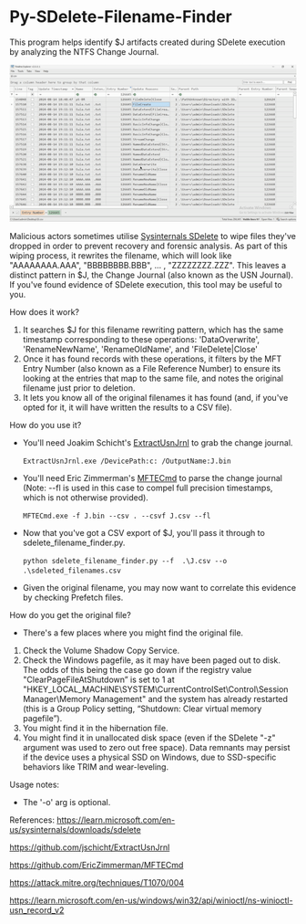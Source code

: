 # Py-SDelete-Filename-Finder
This program helps identify $J artifacts created during SDelete execution by analyzing the NTFS Change Journal.

![Demo](https://github.com/ksyeung/Py-SDelete-Filename-Finder/blob/main/Recording.gif?raw=true)

Malicious actors sometimes utilise [Sysinternals SDelete](https://learn.microsoft.com/en-us/sysinternals/downloads/sdelete) to wipe files they've dropped in order to prevent recovery and forensic analysis. As part of this wiping process, it rewrites the filename, which will look like "AAAAAAAA.AAA", "BBBBBBBB.BBB", ... , "ZZZZZZZZ.ZZZ". This leaves a distinct pattern in $J, the Change Journal (also known as the USN Journal). If you've found evidence of SDelete execution, this tool may be useful to you.

How does it work?

1. It searches $J for this filename rewriting pattern, which has the same timestamp corresponding to these operations: 'DataOverwrite', 'RenameNewName', 'RenameOldName', and 'FileDelete|Close'
2. Once it has found records with these operations, it filters by the MFT Entry Number (also known as a File Reference Number) to ensure its looking at the entries that map to the same file, and notes the original filename just prior to deletion.
3. It lets you know all of the original filenames it has found (and, if you've opted for it, it will have written the results to a CSV file).

How do you use it?
- You'll need Joakim Schicht's [ExtractUsnJrnl](https://github.com/jschicht/ExtractUsnJrnl) to grab the change journal.


  `ExtractUsnJrnl.exe /DevicePath:c: /OutputName:J.bin`
- You'll need Eric Zimmerman's [MFTECmd](https://github.com/EricZimmerman/MFTECmd) to parse the change journal (Note: --fl is used in this case to compel full precision timestamps, which is not otherwise provided).


  `MFTECmd.exe -f J.bin --csv . --csvf J.csv --fl`
- Now that you've got a CSV export of $J, you'll pass it through to sdelete_filename_finder.py.


  `python sdelete_filename_finder.py --f  .\J.csv --o .\sdeleted_filenames.csv`


- Given the original filename, you may now want to correlate this evidence by checking Prefetch files.


How do you get the original file?
- There's a few places where you might find the original file.


1. Check the Volume Shadow Copy Service.
2. Check the Windows pagefile, as it may have been paged out to disk. The odds of this being the case go down if the registry value "ClearPageFileAtShutdown” is set to 1 at "HKEY_LOCAL_MACHINE\SYSTEM\CurrentControlSet\Control\Session Manager\Memory Management" and the system has already restarted (this is a Group Policy setting, “Shutdown: Clear virtual memory pagefile”).
3. You might find it in the hibernation file.
4. You might find it in unallocated disk space (even if the SDelete "-z" argument was used to zero out free space). Data remnants may persist if the device uses a physical SSD on Windows, due to SSD-specific behaviors like TRIM and wear-leveling.


Usage notes:
- The '-o' arg is optional.


References:
https://learn.microsoft.com/en-us/sysinternals/downloads/sdelete


https://github.com/jschicht/ExtractUsnJrnl


https://github.com/EricZimmerman/MFTECmd


https://attack.mitre.org/techniques/T1070/004


https://learn.microsoft.com/en-us/windows/win32/api/winioctl/ns-winioctl-usn_record_v2

